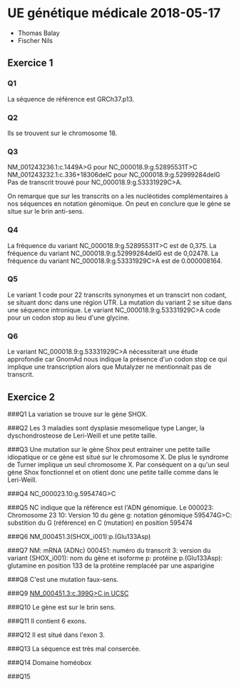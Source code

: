 # UE génétique médicale 2018-05-17
* Thomas Balay
* Fischer Nils
## Exercice 1
### Q1
La séquence de référence est GRCh37.p13.
### Q2
Ils se trouvent sur le chromosome 18.
### Q3
NM_001243236.1:c.1449A>G pour NC_000018.9:g.52895531T>C
NM_001243232.1:c.336+18306delC pour NC_000018.9:g.52999284delG
Pas de transcrit trouvé pour NC_000018.9:g.53331929C>A.

On remarque que sur les transcrits on a les nucléotides complémentaires à nos séquences en notation génomique. On peut en conclure que le gène se situe sur le brin anti-sens.

### Q4
La fréquence du variant NC_000018.9:g.52895531T>C est de 0,375.
La fréquence du variant NC_000018.9:g.52999284delG est de 0,02478.
La fréquence du variant NC_000018.9:g.53331929C>A est de 0.000008164.

### Q5
Le variant 1 code pour 22 transcrits synonymes et un transcirt non codant, se situant donc dans une région UTR.
La mutation du variant 2 se situe dans une séquence intronique.
Le variant NC_000018.9:g.53331929C>A code pour un codon stop au lieu d'une glycine.

### Q6
Le variant NC_000018.9:g.53331929C>A nécessiterait une étude approfondie car GnomAd nous indique la présence d'un codon stop ce qui implique une transcription alors que Mutalyzer ne mentionnait pas de transcrit.

## Exercice 2
###Q1
La variation se trouve sur le gène SHOX.

###Q2
Les 3 maladies sont dysplasie mesomelique type Langer, la dyschondrosteose de Leri-Weill et une petite taille.

###Q3
Une mutation sur le gène Shox peut entrainer une petite taille idiopatique or ce gène est situé sur le chromosome X. De plus le syndrome de Turner implique un seul chromosome X. Par conséquent on a qu'un seul gène Shox fonctionnel et on otient donc une petite taille comme dans le Leri-Weill.

###Q4
NC_000023.10:g.595474G>C

###Q5
NC indique que la référence est l'ADN génomique.
Le 000023: Chromosome 23
10: Version 10 du gène
g: notation génomique
595474G>C: substition du G (référence) en C (mutation) en position 595474

###Q6
NM_000451.3(SHOX_i001):p.(Glu133Asp)

###Q7
NM: mRNA (ADNc)
000451: numéro du transcrit
3: version du variant
(SHOX_i001): nom du gène et isoforme
p: protéine
p.(Glu133Asp): glutamine en position 133 de la protéine remplacéé par une asparigine

###Q8
C'est une mutation faux-sens.

###Q9
[NM_000451.3:c.399G>C in UCSC](http://genome.ucsc.edu/cgi-bin/hgTracks?db=hg19&lastVirtModeType=default&lastVirtModeExtraState=&virtModeType=default&virtMode=0&nonVirtPosition=&position=chrX%3A595464%2D595484&hgsid=669223545_bgYVTSnQ8PXkqaOC1CRV5PztLmwX)

###Q10
Le gène est sur le brin sens.

###Q11
Il contient 6 exons.

###Q12
Il est situé dans l'exon 3.

###Q13
La séquence est très mal consercée.

###Q14
Domaine homéobox

###Q15
